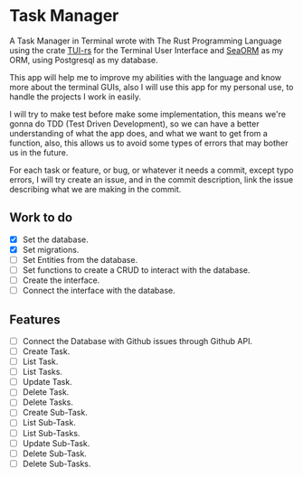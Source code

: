 # Task Manager

A Task Manager in Terminal wrote with The Rust Programming Language using the crate [TUI-rs](https://github.com/fdehau/tui-rs) for the Terminal User Interface and
[SeaORM](https://github.com/SeaQL/sea-orm) as my ORM, using Postgresql as my database.

This app will help me to improve my abilities with the language and know more about the terminal GUIs, also I will use this app for my personal use, to handle the projects
I work in easily.

I will try to make test before make some implementation, this means we're gonna do TDD (Test Driven Development), so we can have a better understanding of what the app does,
and what we want to get from a function, also, this allows us to avoid some types of errors that may bother us in the future.

For each task or feature, or bug, or whatever it needs a commit, except typo errors, I will try create an issue, and in the commit description, link the issue describing what
we are making in the commit.

## Work to do

* [x] Set the database.
* [x] Set migrations.
* [ ] Set Entities from the database.
* [ ] Set functions to create a CRUD to interact with the database.
* [ ] Create the interface.
* [ ] Connect the interface with the database.

## Features
* [ ] Connect the Database with Github issues through Github API.
* [ ] Create Task.
* [ ] List Task.
* [ ] List Tasks.
* [ ] Update Task.
* [ ] Delete Task.
* [ ] Delete Tasks.
* [ ] Create Sub-Task.
* [ ] List Sub-Task.
* [ ] List Sub-Tasks.
* [ ] Update Sub-Task.
* [ ] Delete Sub-Task.
* [ ] Delete Sub-Tasks.
